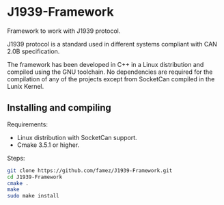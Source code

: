 # J1939-Framework
Framework to work with J1939 protocol. 

J1939 protocol is a standard used in different systems compliant with CAN 2.0B specification.

The framework has been developed in C++ in a Linux distribution and compiled using the GNU toolchain. No dependencies are required for the compilation of any of the projects except from SocketCan compiled in the Lunix Kernel.

## Installing and compiling

Requirements:

- Linux distribution with SocketCan support.
- Cmake 3.5.1 or higher.

Steps:

```bash
git clone https://github.com/famez/J1939-Framework.git
cd J1939-Framework
cmake .
make
sudo make install
```
    
